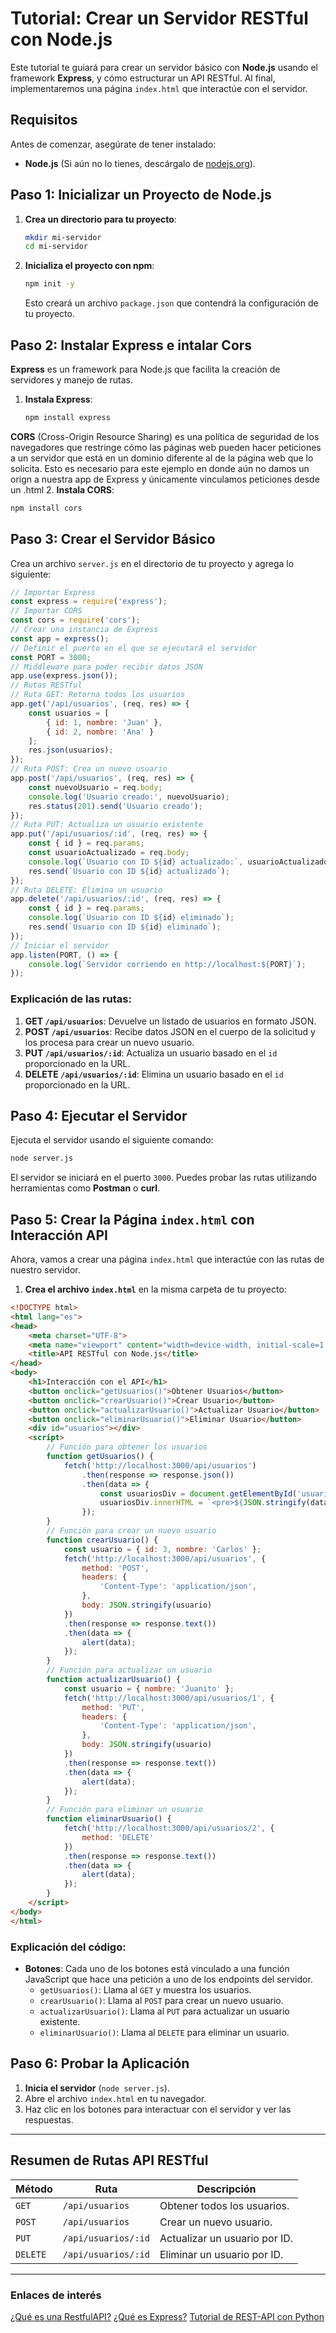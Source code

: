 # Tutorial: Crear un Servidor RESTful con Node.js
Este tutorial te guiará para crear un servidor básico con **Node.js** usando el framework **Express**, y cómo estructurar un API RESTful. Al final, implementaremos una página `index.html` que interactúe con el servidor.
## Requisitos
Antes de comenzar, asegúrate de tener instalado:
- **Node.js** (Si aún no lo tienes, descárgalo de [nodejs.org](https://nodejs.org/)).
## Paso 1: Inicializar un Proyecto de Node.js
1. **Crea un directorio para tu proyecto**:
   ```bash
   mkdir mi-servidor
   cd mi-servidor
   ```
2. **Inicializa el proyecto con npm**:
   ```bash
   npm init -y
   ```
   Esto creará un archivo `package.json` que contendrá la configuración de tu proyecto.
## Paso 2: Instalar Express e intalar Cors
**Express** es un framework para Node.js que facilita la creación de servidores y manejo de rutas.
1. **Instala Express**:
   ```bash
   npm install express
   ```
**CORS** (Cross-Origin Resource Sharing) es una política de seguridad de los navegadores que restringe cómo las páginas web pueden hacer peticiones a un servidor que está en un dominio diferente al de la página web que lo solicita. Esto es necesario para este ejemplo en donde aún no damos un orign a nuestra app de Express y únicamente vinculamos peticiones desde un .html
2. **Instala CORS**:
   ```bash
   npm install cors
   ```
## Paso 3: Crear el Servidor Básico
Crea un archivo `server.js` en el directorio de tu proyecto y agrega lo siguiente:
```js
// Importar Express
const express = require('express');
// Importar CORS
const cors = require('cors');
// Crear una instancia de Express
const app = express();
// Definir el puerto en el que se ejecutará el servidor
const PORT = 3000;
// Middleware para poder recibir datos JSON
app.use(express.json());
// Rutas RESTful
// Ruta GET: Retorna todos los usuarios
app.get('/api/usuarios', (req, res) => {
    const usuarios = [
        { id: 1, nombre: 'Juan' },
        { id: 2, nombre: 'Ana' }
    ];
    res.json(usuarios);
});
// Ruta POST: Crea un nuevo usuario
app.post('/api/usuarios', (req, res) => {
    const nuevoUsuario = req.body;
    console.log('Usuario creado:', nuevoUsuario);
    res.status(201).send('Usuario creado');
});
// Ruta PUT: Actualiza un usuario existente
app.put('/api/usuarios/:id', (req, res) => {
    const { id } = req.params;
    const usuarioActualizado = req.body;
    console.log(`Usuario con ID ${id} actualizado:`, usuarioActualizado);
    res.send(`Usuario con ID ${id} actualizado`);
});
// Ruta DELETE: Elimina un usuario
app.delete('/api/usuarios/:id', (req, res) => {
    const { id } = req.params;
    console.log(`Usuario con ID ${id} eliminado`);
    res.send(`Usuario con ID ${id} eliminado`);
});
// Iniciar el servidor
app.listen(PORT, () => {
    console.log(`Servidor corriendo en http://localhost:${PORT}`);
});
```
### Explicación de las rutas:
1. **GET `/api/usuarios`**: Devuelve un listado de usuarios en formato JSON.
2. **POST `/api/usuarios`**: Recibe datos JSON en el cuerpo de la solicitud y los procesa para crear un nuevo usuario.
3. **PUT `/api/usuarios/:id`**: Actualiza un usuario basado en el `id` proporcionado en la URL.
4. **DELETE `/api/usuarios/:id`**: Elimina un usuario basado en el `id` proporcionado en la URL.
## Paso 4: Ejecutar el Servidor
Ejecuta el servidor usando el siguiente comando:
```bash
node server.js
```
El servidor se iniciará en el puerto `3000`. Puedes probar las rutas utilizando herramientas como **Postman** o **curl**.
## Paso 5: Crear la Página `index.html` con Interacción API
Ahora, vamos a crear una página `index.html` que interactúe con las rutas de nuestro servidor.
1. **Crea el archivo `index.html`** en la misma carpeta de tu proyecto:
```html
<!DOCTYPE html>
<html lang="es">
<head>
    <meta charset="UTF-8">
    <meta name="viewport" content="width=device-width, initial-scale=1.0">
    <title>API RESTful con Node.js</title>
</head>
<body>
    <h1>Interacción con el API</h1>
    <button onclick="getUsuarios()">Obtener Usuarios</button>
    <button onclick="crearUsuario()">Crear Usuario</button>
    <button onclick="actualizarUsuario()">Actualizar Usuario</button>
    <button onclick="eliminarUsuario()">Eliminar Usuario</button>
    <div id="usuarios"></div>
    <script>
        // Función para obtener los usuarios
        function getUsuarios() {
            fetch('http://localhost:3000/api/usuarios')
                .then(response => response.json())
                .then(data => {
                    const usuariosDiv = document.getElementById('usuarios');
                    usuariosDiv.innerHTML = `<pre>${JSON.stringify(data, null, 2)}</pre>`;
                });
        }
        // Función para crear un nuevo usuario
        function crearUsuario() {
            const usuario = { id: 3, nombre: 'Carlos' };
            fetch('http://localhost:3000/api/usuarios', {
                method: 'POST',
                headers: {
                    'Content-Type': 'application/json',
                },
                body: JSON.stringify(usuario)
            })
            .then(response => response.text())
            .then(data => {
                alert(data);
            });
        }
        // Función para actualizar un usuario
        function actualizarUsuario() {
            const usuario = { nombre: 'Juanito' };
            fetch('http://localhost:3000/api/usuarios/1', {
                method: 'PUT',
                headers: {
                    'Content-Type': 'application/json',
                },
                body: JSON.stringify(usuario)
            })
            .then(response => response.text())
            .then(data => {
                alert(data);
            });
        }
        // Función para eliminar un usuario
        function eliminarUsuario() {
            fetch('http://localhost:3000/api/usuarios/2', {
                method: 'DELETE'
            })
            .then(response => response.text())
            .then(data => {
                alert(data);
            });
        }
    </script>
</body>
</html>
```
### Explicación del código:
- **Botones**: Cada uno de los botones está vinculado a una función JavaScript que hace una petición a uno de los endpoints del servidor.
  - `getUsuarios()`: Llama al `GET` y muestra los usuarios.
  - `crearUsuario()`: Llama al `POST` para crear un nuevo usuario.
  - `actualizarUsuario()`: Llama al `PUT` para actualizar un usuario existente.
  - `eliminarUsuario()`: Llama al `DELETE` para eliminar un usuario.
## Paso 6: Probar la Aplicación
1. **Inicia el servidor** (`node server.js`).
2. Abre el archivo `index.html` en tu navegador.
3. Haz clic en los botones para interactuar con el servidor y ver las respuestas.
---
## Resumen de Rutas API RESTful
| Método  | Ruta                          | Descripción                                          |
|---------|--------------------------------|------------------------------------------------------|
| `GET`   | `/api/usuarios`                | Obtener todos los usuarios.                         |
| `POST`  | `/api/usuarios`                | Crear un nuevo usuario.                             |
| `PUT`   | `/api/usuarios/:id`            | Actualizar un usuario por ID.                       |
| `DELETE`| `/api/usuarios/:id`            | Eliminar un usuario por ID.                         |
---
### Enlaces de interés
[¿Qué es una RestfulAPI?](https://www.youtube.com/watch?v=JD6VNRdGl98)
[¿Qué es Express?](https://www.youtube.com/watch?v=OMzOK7V0k3Q)
[Tutorial de REST-API con Python](https://www.youtube.com/watch?v=GMppyAPbLYk)